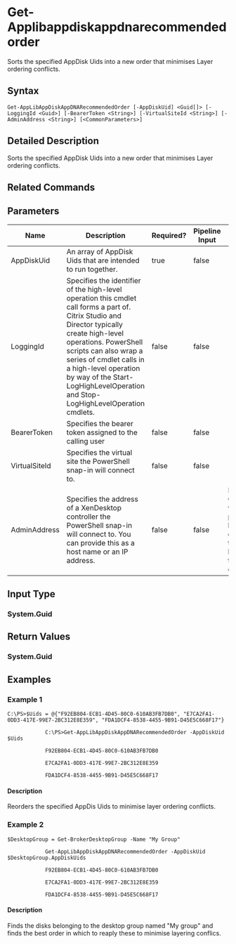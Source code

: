 ﻿
# Get-Applibappdiskappdnarecommendedorder
Sorts the specified AppDisk Uids into a new order that minimises Layer ordering conflicts.
## Syntax
```
Get-AppLibAppDiskAppDNARecommendedOrder [-AppDiskUid] <Guid[]> [-LoggingId <Guid>] [-BearerToken <String>] [-VirtualSiteId <String>] [-AdminAddress <String>] [<CommonParameters>]
```
## Detailed Description
Sorts the specified AppDisk Uids into a new order that minimises Layer ordering conflicts.


## Related Commands

## Parameters
| Name   | Description | Required? | Pipeline Input | Default Value |
| --- | --- | --- | --- | --- |
| AppDiskUid | An array of AppDisk Uids that are intended to run together. | true | false |  |
| LoggingId | Specifies the identifier of the high-level operation this cmdlet call forms a part of. Citrix Studio and Director typically create high-level operations. PowerShell scripts can also wrap a series of cmdlet calls in a high-level operation by way of the Start-LogHighLevelOperation and Stop-LogHighLevelOperation cmdlets. | false | false |  |
| BearerToken | Specifies the bearer token assigned to the calling user | false | false |  |
| VirtualSiteId | Specifies the virtual site the PowerShell snap-in will connect to. | false | false |  |
| AdminAddress | Specifies the address of a XenDesktop controller the PowerShell snap-in will connect to. You can provide this as a host name or an IP address. | false | false | Localhost. Once a value is provided by any cmdlet, this value becomes the default. |

## Input Type

### System.Guid

## Return Values

### System.Guid

## Examples

### Example 1
```
C:\PS>$Uids = @{"F92EB804-ECB1-4D45-80C0-610AB3FB7DB0", "E7CA2FA1-0DD3-417E-99E7-2BC312E8E359", "FDA1DCF4-8538-4455-9B91-D45E5C668F17"}

            C:\PS>Get-AppLibAppDiskAppDNARecommendedOrder -AppDiskUid $Uids

            F92EB804-ECB1-4D45-80C0-610AB3FB7DB0

            E7CA2FA1-0DD3-417E-99E7-2BC312E8E359

            FDA1DCF4-8538-4455-9B91-D45E5C668F17
```
#### Description
Reorders the specified AppDis Uids to minimise layer ordering conflicts.
### Example 2
```
$DesktopGroup = Get-BrokerDesktopGroup -Name "My Group"

            Get-AppLibAppDiskAppDNARecommendedOrder -AppDiskUid $DesktopGroup.AppDiskUids

            F92EB804-ECB1-4D45-80C0-610AB3FB7DB0

            E7CA2FA1-0DD3-417E-99E7-2BC312E8E359

            FDA1DCF4-8538-4455-9B91-D45E5C668F17
```
#### Description
Finds the disks belonging to the desktop group named "My group" and finds the best order in which to reaply these to minimise layering conflics.
